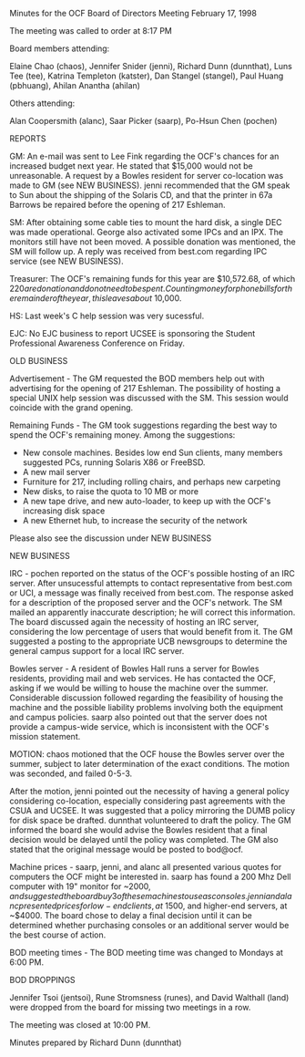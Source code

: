 Minutes for the OCF Board of Directors Meeting
February 17, 1998

The meeting was called to order at 8:17 PM

Board members attending:

Elaine Chao (chaos), Jennifer Snider (jenni), Richard Dunn (dunnthat),
Luns Tee (tee), Katrina Templeton (katster), Dan Stangel (stangel),
Paul Huang (pbhuang), Ahilan Anantha (ahilan)

Others attending:

Alan Coopersmith (alanc), Saar Picker (saarp), Po-Hsun Chen (pochen)


REPORTS

GM:   An e-mail was sent to Lee Fink regarding the OCF's chances
      for an increased budget next year.  He stated that $15,000
      would not be unreasonable.  A request by a Bowles resident
      for server co-location was made to GM (see NEW BUSINESS).
      jenni recommended that the GM speak to Sun about the shipping
      of the Solaris CD, and that the printer in 67a Barrows be
      repaired before the opening of 217 Eshleman.

SM:   After obtaining some cable ties to mount the hard disk, a
      single DEC was made operational.  George also activated some
      IPCs and an IPX.  The monitors still have not been moved.
      A possible donation was mentioned, the SM will follow up.
      A reply was received from best.com regarding IPC service
      (see NEW BUSINESS).

Treasurer:
      The OCF's remaining funds for this year are $10,572.68,
      of which $220 are donation and do not need to be spent.  Counting
      money for phone bills for the remainder of the year, this leaves
      about ~$10,000.

HS:   Last week's C help session was very sucessful.

EJC:  No EJC business to report
      UCSEE is sponsoring the Student Professional Awareness
      Conference on Friday.


OLD BUSINESS

Advertisement - The GM requested the BOD members help out with
advertising for the opening of 217 Eshleman.  The possibility
of hosting a special UNIX help session was discussed with the
SM.  This session would coincide with the grand opening.

Remaining Funds - The GM took suggestions regarding the best
way to spend the OCF's remaining money.  Among the suggestions:

   * New console machines.  Besides low end Sun clients, many
     members suggested PCs, running Solaris X86 or FreeBSD.
   * A new mail server
   * Furniture for 217, including rolling chairs, and
     perhaps new carpeting
   * New disks, to raise the quota to 10 MB or more
   * A new tape drive, and new auto-loader, to keep
     up with the OCF's increasing disk space
   * A new Ethernet hub, to increase the security of
     the network

Please also see the discussion under NEW BUSINESS


NEW BUSINESS

IRC - pochen reported on the status of the OCF's possible
hosting of an IRC server.  After unsucessful attempts to
contact representative from best.com or UCI, a message was
finally received from best.com.  The response asked for
a description of the proposed server and the OCF's network.
The SM mailed an apparently inaccurate description; he will
correct this information.  The board discussed again the
necessity of hosting an IRC server, considering the low
percentage of users that would benefit from it.  The GM
suggested a posting to the appropriate UCB newsgroups to
determine the general campus support for a local IRC server.


Bowles server - A resident of Bowles Hall runs a server for
Bowles residents, providing mail and web services.  He has
contacted the OCF, asking if we would be willing to house
the machine over the summer.  Considerable discussion
followed regarding the feasibility of housing the machine
and the possible liability problems involving both the equipment
and campus policies.  saarp also pointed out that the server
does not provide a campus-wide service, which is inconsistent
with the OCF's mission statement.

  MOTION:  chaos motioned that the OCF house the Bowles server
  over the summer, subject to later determination of the exact
  conditions.  The motion was seconded, and failed 0-5-3.

After the motion, jenni pointed out the necessity of having a
general policy considering co-location, especially considering
past agreements with the CSUA and UCSEE.  It was suggested
that a policy mirroring the DUMB policy for disk space be drafted.
dunnthat volunteered to draft the policy.  The GM informed the
board she would advise the Bowles resident that a final decision
would be delayed until the policy was completed.  The GM also
stated that the original message would be posted to bod@ocf.


Machine prices - saarp, jenni, and alanc all presented various
quotes for computers the OCF might be interested in.  saarp
has found a 200 Mhz Dell computer with 19" monitor for ~$2000,
and suggested the board buy 3 of these machines to use as
consoles.  jenni and alanc presented prices for low-end clients,
at ~$1500, and higher-end servers, at ~$4000.  The board chose
to delay a final decision until it can be determined whether
purchasing consoles or an additional server would be the best
course of action.


BOD meeting times - The BOD meeting time was changed to
Mondays at 6:00 PM.


BOD DROPPINGS

Jennifer Tsoi (jentsoi), Rune Stromsness (runes), and David
Walthall (land) were dropped from the board for missing two
meetings in a row.


The meeting was closed at 10:00 PM.

Minutes prepared by Richard Dunn (dunnthat)
